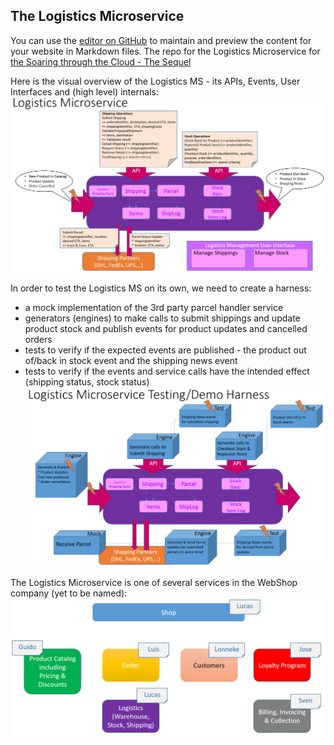 ## The Logistics Microservice

You can use the [editor on GitHub](https://github.com/lucasjellema/logistics-microservice-soaring-clouds-sequel/edit/master/README.md) to maintain and preview the content for your website in Markdown files.
The repo for the Logistics Microservice for [the Soaring through the Cloud - The Sequel](https://github.com/lucasjellema/soaring-through-the-cloud-native-sequel)

Here is the visual overview of the Logistics MS - its APIs, Events, User Interfaces and (high level) internals:
![Logistics Microservice Overview ](img/logistics-design.png)

In order to test the Logistics MS on its own, we need to create a harness:
* a mock implementation of the 3rd party parcel handler service
* generators (engines) to make calls to submit shippings and update product stock and publish events for product updates and cancelled orders
* tests to verify if the expected events are published - the product out of/back in stock event and the shipping news event
* tests to verify if the events and service calls have the intended effect (shipping status, stock status)
![Logistics Microservice Overview ](img/logistics-ms-harness.png)


The Logistics Microservice is one of several services in the WebShop company (yet to be named):
![Microservices Landscape](img/microservices-overview.png)

